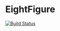 # EightFigure
[![Build Status](https://travis-ci.org/yht1995/EightFigure.svg?branch=master)](https://travis-ci.org/yht1995/EightFigure)
